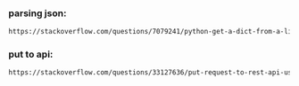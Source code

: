 ### parsing json:
```bash
https://stackoverflow.com/questions/7079241/python-get-a-dict-from-a-list-based-on-something-inside-the-dict
```

### put to api:
```bash
https://stackoverflow.com/questions/33127636/put-request-to-rest-api-using-python
```

